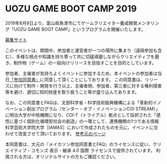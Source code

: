 # UOZU GAME BOOT CAMP 2019
2019年8月8日より、富山県魚津市にてゲームクリエイター養成開発メンタリング「UOZU GAME BOOT CAMP」というプログラムを開催いたします。

[募集サイト](https://www.uozugame.com/)

このイベントは、期間中、参加者と運営者が一つの場所に集まり（遠隔参加も含む）、多様な視点や知識を持ち寄って共に切磋琢磨しながらクリエイティブを磨き、制作物（ゲーム）の一般向けリリースを目指すことを目的としています。

参加者、主催者が気持ちよくイベントに参加するため、本イベントの参加者は当日[「参加同意書」](https://github.com/HackCamp/uozugame/blob/master/agreement.md)に同意して頂くことにしております。 この同意書は、リリースに向けて制作・開発を行う以上、主催者側、参加者、第三者に対する権利侵害等を避け、適切に知的財産を取り扱うこと等が盛り込んであります。

なお、この同意書とFAQは、文部科学省・科学技術振興機構による「革新的イノベーション創出プログラム（センター・オブ・イノベーションCOI STREAM）」に明治大学が中核機関になり、COI-T（トライアル）拠点として採択された「感性に基づく個別化循環型社会の創造」の一環として、連携機関の1つである情報科学芸術大学院大学［IAMAS］において作成されたものを元に、イベントに合わせて改変させて頂いております。 [参考元のページ](https://github.com/IAMAS/makeathon_agreement)

本同意書は、大元の『メイカソン参加同意書とFAQ』のライセンスに従い、クリエイティブ・コモンズ 表示 - 継承 4.0 国際 ライセンスで提供されています。 利用される方は、オリジナルサイトの方もご確認ください。
